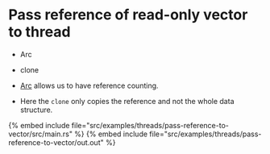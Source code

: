 # Pass reference of read-only vector to thread

* Arc
* clone

* [Arc](https://doc.rust-lang.org/std/sync/struct.Arc.html) allows us to have reference counting.
* Here the `clone` only copies the reference and not the whole data structure.

{% embed include file="src/examples/threads/pass-reference-to-vector/src/main.rs" %}
{% embed include file="src/examples/threads/pass-reference-to-vector/out.out" %}


